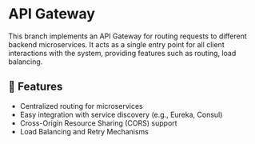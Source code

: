 # API Gateway

This branch implements an API Gateway for routing requests to different backend microservices. It acts as a single entry point for all client interactions with the system, providing features such as routing, load balancing.

## 🔀 Features

- Centralized routing for microservices
- Easy integration with service discovery (e.g., Eureka, Consul)
- Cross-Origin Resource Sharing (CORS) support
- Load Balancing and Retry Mechanisms
